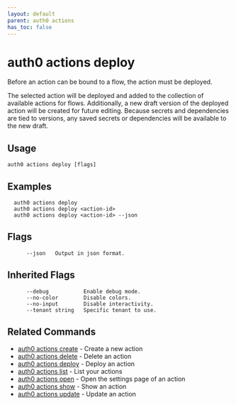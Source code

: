 ```yaml
---
layout: default
parent: auth0 actions
has_toc: false
---
```

# auth0 actions deploy

Before an action can be bound to a flow, the action must be deployed.

The selected action will be deployed and added to the collection of available actions for flows. Additionally, a new draft version of the deployed action will be created for future editing. Because secrets and dependencies are tied to versions, any saved secrets or dependencies will be available to the new draft.

## Usage
```
auth0 actions deploy [flags]
```

## Examples

```
  auth0 actions deploy
  auth0 actions deploy <action-id>
  auth0 actions deploy <action-id> --json
```


## Flags

```
      --json   Output in json format.
```


## Inherited Flags

```
      --debug           Enable debug mode.
      --no-color        Disable colors.
      --no-input        Disable interactivity.
      --tenant string   Specific tenant to use.
```


## Related Commands

- [auth0 actions create](auth0_actions_create.md) - Create a new action
- [auth0 actions delete](auth0_actions_delete.md) - Delete an action
- [auth0 actions deploy](auth0_actions_deploy.md) - Deploy an action
- [auth0 actions list](auth0_actions_list.md) - List your actions
- [auth0 actions open](auth0_actions_open.md) - Open the settings page of an action
- [auth0 actions show](auth0_actions_show.md) - Show an action
- [auth0 actions update](auth0_actions_update.md) - Update an action


